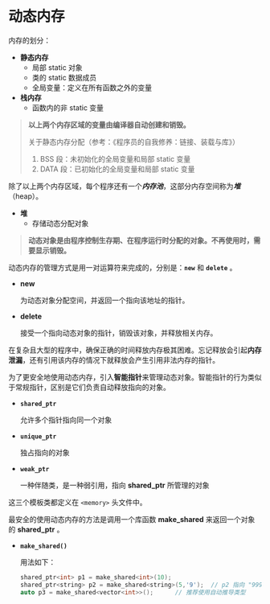 # 动态内存

内存的划分：

* **静态内存**
    * 局部 static 对象
    * 类的 static 数据成员
    * 全局变量：定义在所有函数之外的变量
* **栈内存**
    * 函数内的非 static 变量

> **以上两个内存区域的变量由编译器自动创建和销毁。**
>
> 关于静态内存分配（参考：《程序员的自我修养：链接、装载与库》）
>
> 1. BSS 段：未初始化的全局变量和局部 static 变量
> 2. DATA 段：已初始化的全局变量和局部 static 变量



除了以上两个内存区域，每个程序还有一个***内存池***，这部分内存空间称为***堆***（heap）。

* **堆**
    * 存储动态分配对象

> **动态对象是由程序控制生存期、在程序运行时分配的对象。不再使用时，需要显示销毁。**





动态内存的管理方式是用一对运算符来完成的，分别是：**`new`** 和 **`delete`** 。

* **new**

    为动态对象分配空间，并返回一个指向该地址的指针。

* **delete**

    接受一个指向动态对象的指针，销毁该对象，并释放相关内存。





在复杂且大型的程序中，确保正确的时间释放内存极其困难。忘记释放会引起**内存泄漏**，还有引用该内存的情况下就释放会产生引用非法内存的指针。





为了更安全地使用动态内存，引入**智能指针**来管理动态对象。智能指针的行为类似于常规指针，区别是它们负责自动释放指向的对象。



* **`shared_ptr`**

    允许多个指针指向同一个对象

* **`unique_ptr`**

    独占指向的对象

* **`weak_ptr`**

    一种伴随类，是一种弱引用，指向 **shared_ptr** 所管理的对象



这三个模板类都定义在 `<memory>` 头文件中。



最安全的使用动态内存的方法是调用一个库函数 **make_shared** 来返回一个对象的 **shared_ptr** 。

* **`make_shared()`**

    用法如下：

    ```c++
    shared_ptr<int> p1 = make_shared<int>(10);
    shared_ptr<string> p2 = make_shared<string>(5,'9');  // p2 指向 "99999"
    auto p3 = make_shared<vector<int>>();      // 推荐使用自动推导类型
    ```

    
